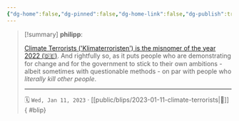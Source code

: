 ```yaml
---
{"dg-home":false,"dg-pinned":false,"dg-home-link":false,"dg-publish":true,"tags":["dgblip"],"created-date":"2023-01-11T00:00:00","disabled rules":["yaml-title","yaml-title-alias","file-name-heading"],"title":"philipp @ 2023-01-11","dg-permalink":"2023/01/11/climate-terrorists/","updated-date":"2025-04-30T22:27:37","dg-path":"blips/2023-01-11-climate-terrorists.md","permalink":"/2023/01/11/climate-terrorists/","dgPassFrontmatter":true}
---
```


> [!summary] **philipp**:
>
> [Climate Terrorists ('Klimaterroristen') is the misnomer of the year 2022 (🇩🇪)](https://www.tagesschau.de/inland/unwort-2022-101.html). And rightfully so, as it puts people who are demonstrating for change and for the government to stick to their own ambitions - albeit sometimes with questionable methods - on par with people who _literally kill other people_.
> - - -
>
> 🗓️ `Wed, Jan 11, 2023` · [[public/blips/2023-01-11-climate-terrorists\|🔗]]
{ #blip}

